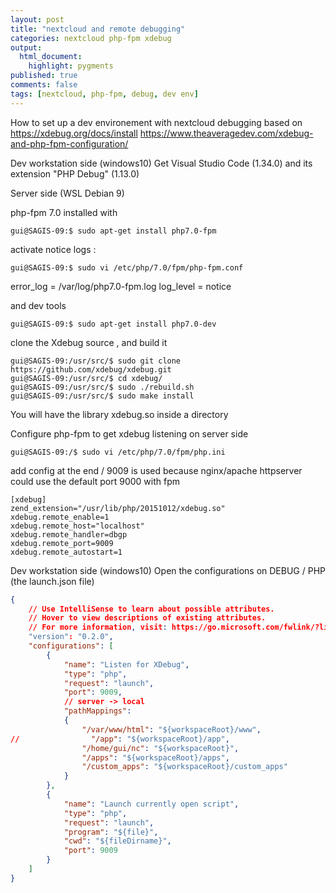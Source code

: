 ```yaml
---
layout: post
title: "nextcloud and remote debugging"
categories: nextcloud php-fpm xdebug
output:
  html_document:
    highlight: pygments
published: true
comments: false
tags: [nextcloud, php-fpm, debug, dev env]    
---
```


How to set up a dev environement with nextcloud debugging
based on https://xdebug.org/docs/install
https://www.theaveragedev.com/xdebug-and-php-fpm-configuration/

Dev workstation side (windows10)
Get Visual Studio Code (1.34.0) and its extension "PHP Debug" (1.13.0)


Server side (WSL Debian 9)

php-fpm 7.0 installed with 
```{r, engine='bash', eval = FALSE}
gui@SAGIS-09:$ sudo apt-get install php7.0-fpm
```
activate notice logs :
```{r, engine='bash', eval = FALSE}
gui@SAGIS-09:$ sudo vi /etc/php/7.0/fpm/php-fpm.conf
```

error_log = /var/log/php7.0-fpm.log
log_level = notice


and dev tools 
```{r, engine='bash', eval = FALSE}
gui@SAGIS-09:$ sudo apt-get install php7.0-dev
```



clone the Xdebug source , and build it
```{r, engine='bash', eval = FALSE}
gui@SAGIS-09:/usr/src/$ sudo git clone https://github.com/xdebug/xdebug.git 
gui@SAGIS-09:/usr/src/$ cd xdebug/
gui@SAGIS-09:/usr/src/$ sudo ./rebuild.sh 
gui@SAGIS-09:/usr/src/$ sudo make install
```
You will have the library xdebug.so inside a directory

Configure php-fpm to get xdebug listening on server side
```{r, engine='bash', eval = FALSE}
gui@SAGIS-09:/$ sudo vi /etc/php/7.0/fpm/php.ini
```
add config at the end / 9009 is used because nginx/apache httpserver could use the default port 9000 with fpm
```
[xdebug]
zend_extension="/usr/lib/php/20151012/xdebug.so"
xdebug.remote_enable=1
xdebug.remote_host="localhost"
xdebug.remote_handler=dbgp
xdebug.remote_port=9009
xdebug.remote_autostart=1
```

Dev workstation side (windows10)
Open the configurations on DEBUG / PHP (the launch.json file)
```json
{
    // Use IntelliSense to learn about possible attributes.
    // Hover to view descriptions of existing attributes.
    // For more information, visit: https://go.microsoft.com/fwlink/?linkid=830387
    "version": "0.2.0",
    "configurations": [
        {
            "name": "Listen for XDebug",
            "type": "php",
            "request": "launch",
            "port": 9009,
            // server -> local
            "pathMappings": 
            {
                "/var/www/html": "${workspaceRoot}/www",
//                "/app": "${workspaceRoot}/app",
                "/home/gui/nc": "${workspaceRoot}",
                "/apps": "${workspaceRoot}/apps",
                "/custom_apps": "${workspaceRoot}/custom_apps"                
            }
        },
        {
            "name": "Launch currently open script",
            "type": "php",
            "request": "launch",
            "program": "${file}",
            "cwd": "${fileDirname}",
            "port": 9009
        }
    ]
}
```